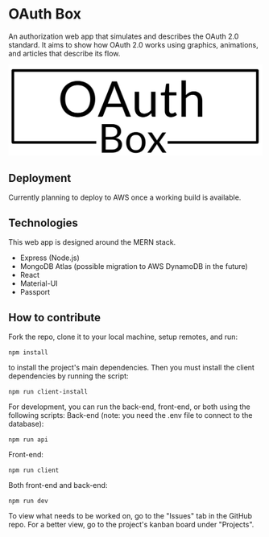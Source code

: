 # OAuth Box
An authorization web app that simulates and describes the OAuth 2.0 standard. It aims to show how OAuth 2.0 works using graphics, animations, and articles that describe its flow.

![Logo](./client/src/resources/oauth-box-logo.png)

## Deployment
Currently planning to deploy to AWS once a working build is available.

## Technologies
This web app is designed around the MERN stack.
- Express (Node.js)
- MongoDB Atlas (possible migration to AWS DynamoDB in the future)
- React
- Material-UI
- Passport


## How to contribute
Fork the repo, clone it to your local machine, setup remotes, and run:
```
npm install
```
to install the project's main dependencies. Then you must install the client dependencies by running the script:
```
npm run client-install
```
For development, you can run the back-end, front-end, or both using the following scripts:
Back-end (note: you need the .env file to connect to the database):
```
npm run api
```
Front-end:
```
npm run client
```
Both front-end and back-end:
```
npm run dev
```
To view what needs to be worked on, go to the "Issues" tab in the GitHub repo. For a better view, go to the project's kanban board under "Projects".



